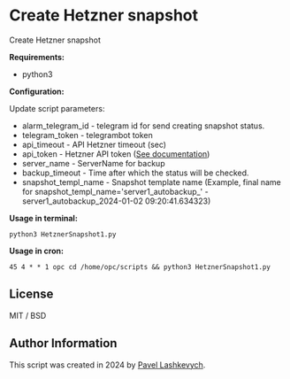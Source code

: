 # Create Hetzner snapshot #

Create Hetzner snapshot

**Requirements:**
* python3

**Configuration:**

Update script parameters:
* alarm_telegram_id - telegram id for send creating snapshot status.
* telegram_token - telegrambot token
* api_timeout - API Hetzner timeout (sec)
* api_token - Hetzner API token ([See documentation](https://docs.hetzner.com/cloud/api/getting-started/generating-api-token/))
* server_name - ServerName for backup
* backup_timeout - Time after which the status will be checked.
* snapshot_templ_name - Snapshot template name  (Example, final name for snapshot_templ_name='server1_autobackup_' - server1_autobackup_2024-01-02 09:20:41.634323)

**Usage in terminal:**
```
python3 HetznerSnapshot1.py
```

**Usage in cron:**
```
45 4 * * 1 opc cd /home/opc/scripts && python3 HetznerSnapshot1.py
```

## License ##

MIT / BSD

## Author Information ##

This script was created in 2024 by [Pavel Lashkevych](https://laspavel.top/).